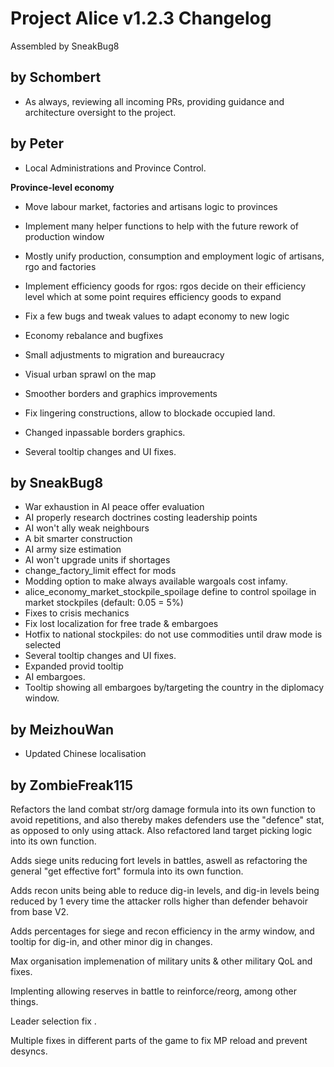 # Project Alice v1.2.3 Changelog

Assembled by SneakBug8

## by Schombert

- As always, reviewing all incoming PRs, providing guidance and architecture oversight to the project.

## by Peter

- Local Administrations and Province Control.

**Province-level economy**

- Move labour market, factories and artisans logic to provinces
- Implement many helper functions to help with the future rework of production window
- Mostly unify production, consumption and employment logic of artisans, rgo and factories
- Implement efficiency goods for rgos: rgos decide on their efficiency level which at some point requires efficiency goods to expand
- Fix a few bugs and tweak values to adapt economy to new logic

- Economy rebalance and bugfixes
- Small adjustments to migration and bureaucracy
- Visual urban sprawl on the map
- Smoother borders and graphics improvements
- Fix lingering constructions, allow to blockade occupied land.
- Changed inpassable borders graphics.
- Several tooltip changes and UI fixes.

## by SneakBug8

- War exhaustion in AI peace offer evaluation
- AI properly research doctrines costing leadership points
- AI won't ally weak neighbours
- A bit smarter construction
- AI army size estimation
- AI won't upgrade units if shortages
- change_factory_limit effect for mods
- Modding option to make always available wargoals cost infamy.
- alice_economy_market_stockpile_spoilage define to control spoilage in market stockpiles (default: 0.05 = 5%)
- Fixes to crisis mechanics
- Fix lost localization for free trade & embargoes 
- Hotfix to national stockpiles: do not use commodities until draw mode is selected
- Several tooltip changes and UI fixes.
- Expanded provid tooltip
- AI embargoes.
- Tooltip showing all embargoes by/targeting the country in the diplomacy window.

## by MeizhouWan

  - Updated Chinese localisation

## by ZombieFreak115

Refactors the land combat str/org damage formula into its own function to avoid repetitions, and also thereby makes defenders use the "defence" stat, as opposed to only using attack. Also refactored land target picking logic into its own function.

Adds siege units reducing fort levels in battles, aswell as refactoring the general "get effective fort" formula into its own function.

Adds recon units being able to reduce dig-in levels, and dig-in levels being reduced by 1 every time the attacker rolls higher than defender behavoir from base V2.

Adds percentages for siege and recon efficiency in the army window, and tooltip for dig-in, and other minor dig in changes.

Max organisation implemenation of military units & other military QoL and fixes.

Implenting allowing reserves in battle to reinforce/reorg, among other things. 

Leader selection fix .

Multiple fixes in different parts of the game to fix MP reload and prevent desyncs.

